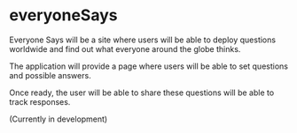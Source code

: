 # everyoneSays

Everyone Says will be a site where users will be able to deploy questions worldwide and find out what everyone around the globe thinks.

The application will provide a page where users will be able to set questions and possible answers.

Once ready, the user will be able to share these questions will be able to track responses.

(Currently in development)
